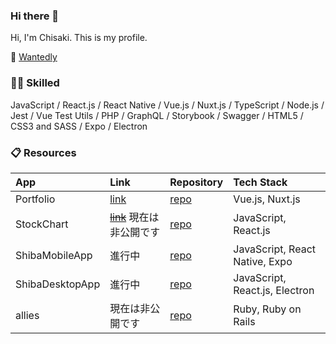 ### Hi there 👋

Hi, I'm Chisaki. This is my profile.

🌱 [Wantedly](https://www.wantedly.com/id/chisaki0606)

### 👩‍💻 Skilled

JavaScript / React.js / React Native / Vue.js / Nuxt.js / TypeScript / Node.js / Jest / Vue Test Utils / PHP / GraphQL / Storybook / Swagger / HTML5 / CSS3 and SASS / Expo / Electron

### 📋 Resources
|App|Link|Repository|Tech Stack|
|:--|:--|:--|:--|
|Portfolio|[link](https://www.chisaki-ibe.com/)|[repo](https://github.com/chisaki66/portfolio)|Vue.js, Nuxt.js|
|StockChart|~~[link]()~~ 現在は非公開です|[repo](https://github.com/chisaki66/stock-chart)|JavaScript, React.js|
|ShibaMobileApp|進行中|[repo](https://github.com/chisaki66/shiba-mobile-app)|JavaScript, React Native, Expo|
|ShibaDesktopApp|進行中|[repo](https://github.com/chisaki66/shiba-desktop-app)|JavaScript, React.js, Electron |
|allies|現在は非公開です|[repo](https://github.com/chisaki66/allies)|Ruby, Ruby on Rails |
